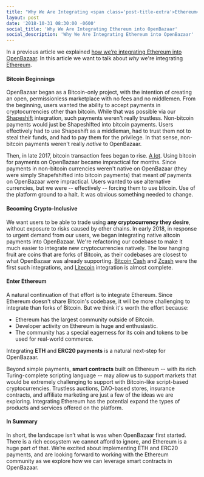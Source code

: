 ```yaml
---
title: "Why We Are Integrating <span class='post-title-extra'>Ethereum</span> into OpenBazaar"
layout: post
date: '2018-10-31 08:30:00 -0600'
social_title: 'Why We Are Integrating Ethereum into OpenBazaar'
social_description: 'Why We Are Integrating Ethereum into OpenBazaar'
---
```


In a previous article we explained [how we’re integrating Ethereum into OpenBazaar](https://openbazaar.org/blog/Escrow-Smart-Contract-Specification-in-OpenBazaar/). In this article we want to talk about _why_ we're integrating [Ethereum](https://www.ethereum.org/).

#### Bitcoin Beginnings

OpenBazaar began as a Bitcoin-only project, with the intention of creating an open, permissionless marketplace with no fees and no middlemen. From the beginning, users wanted the ability to accept payments in cryptocurrencies other than bitcoin. While that was possible via our [Shapeshift](https://shapeshift.io/) integration, such payments weren't really trustless. Non-bitcoin payments would just be Shapeshifted into bitcoin payments. Users effectively had to use Shapeshift as a middleman, had to trust them not to steal their funds, and had to pay them for the privilege. In that sense, non-bitcoin payments weren't really _native_ to OpenBazaar.

Then, in late 2017, bitcoin transaction fees began to rise. [A lot](https://bitinfocharts.com/comparison/bitcoin-transactionfees.htm). Using bitcoin for payments on OpenBazaar became impractical for months. Since payments in non-bitcoin currencies weren't native on OpenBazaar (they were simply Shapefshifted into bitcoin payments) that meant _all_ payments on OpenBazaar were impractical. Users wanted to use alternative currencies, but we were -- effectively -- forcing them to use bitcoin. Use of the platform ground to a halt. It was obvious something needed to change.

#### Becoming Crypto-Inclusive

We want users to be able to trade using **any cryptocurrency they desire**, without exposure to risks caused by other chains. In early 2018, in response to urgent demand from our users, we began integrating native altcoin payments into OpenBazaar. We're refactoring our codebase to make it much easier to integrate new cryptocurrencies natively. The low hanging fruit are coins that are forks of Bitcoin, as their codebases are closest to what OpenBazaar was already supporting. [Bitcoin Cash](https://www.bitcoincash.org/) and [Zcash](https://z.cash/) were the first such integrations, and [Litecoin](https://litecoin.org/) integration is almost complete.

#### Enter Ethereum

A natural continuation of that effort is to integrate Ethereum. Since Ethereum doesn't share Bitcoin's codebase, it will be more challenging to integrate than forks of Bitcoin. But we think it's worth the effort because:

- Ethereum has the largest community outside of Bitcoin.
- Developer activity on Ethereum is huge and enthusiastic.
- The community has a special eagerness for its coin and tokens to be used for real-world commerce. 
  
Integrating **ETH** and **ERC20 payments** is a natural next-step for OpenBazaar.

Beyond simple payments, **smart contracts** built on Ethereum -- with its rich Turing-complete scripting language -- may allow us to support markets that would be extremely challenging to support with Bitcoin-like script-based cryptocurrencies. Trustless auctions, DAO-based stores, insurance contracts, and affiliate marketing are just a few of the ideas we are exploring. Integrating Ethereum has the potential expand the types of products and services offered on the platform.

#### In Summary

In short, the landscape isn’t what is was when OpenBazaar first started. There is a rich ecosystem we cannot afford to ignore, and Ethereum is a huge part of that. We’re excited about implementing ETH and ERC20 payments, and are looking forward to working with the Ethereum community as we explore how we can leverage smart contracts in OpenBazaar.
